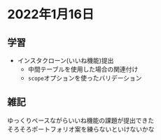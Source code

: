 # 2022年1月16日
## 学習
- インスタクローン(いいね機能)提出
  - 中間テーブルを使用した場合の関連付け
  - `scope`オプションを使ったバリデーション

## 雑記
ゆっくりペースながらいいね機能の課題が提出できた  
そろそろポートフォリオ案を練らないといけないかな